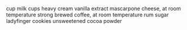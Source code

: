 cup milk
cups heavy cream
vanilla extract
mascarpone cheese, at room temperature
strong brewed coffee, at room temperature
rum
sugar   
ladyfinger cookies
unsweetened cocoa powder